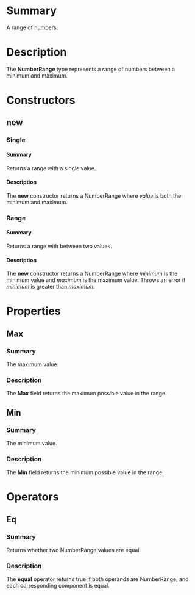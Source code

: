 # Summary
A range of numbers.

# Description
The **NumberRange** type represents a range of numbers between a minimum and
maximum.

# Constructors
## new
### Single
#### Summary
Returns a range with a single value.

#### Description
The **new** constructor returns a NumberRange where *value* is both the minimum
and maximum.

### Range
#### Summary
Returns a range with between two values.

#### Description
The **new** constructor returns a NumberRange where *minimum* is the minimum
value and *maximum* is the maximum value. Throws an error if *minimum* is
greater than *maximum*.

# Properties
## Max
### Summary
The maximum value.

### Description
The **Max** field returns the maximum possible value in the range.

## Min
### Summary
The minimum value.

### Description
The **Min** field returns the minimum possible value in the range.

# Operators
## Eq
### Summary
Returns whether two NumberRange values are equal.

### Description
The **equal** operator returns true if both operands are NumberRange, and each
corresponding component is equal.
